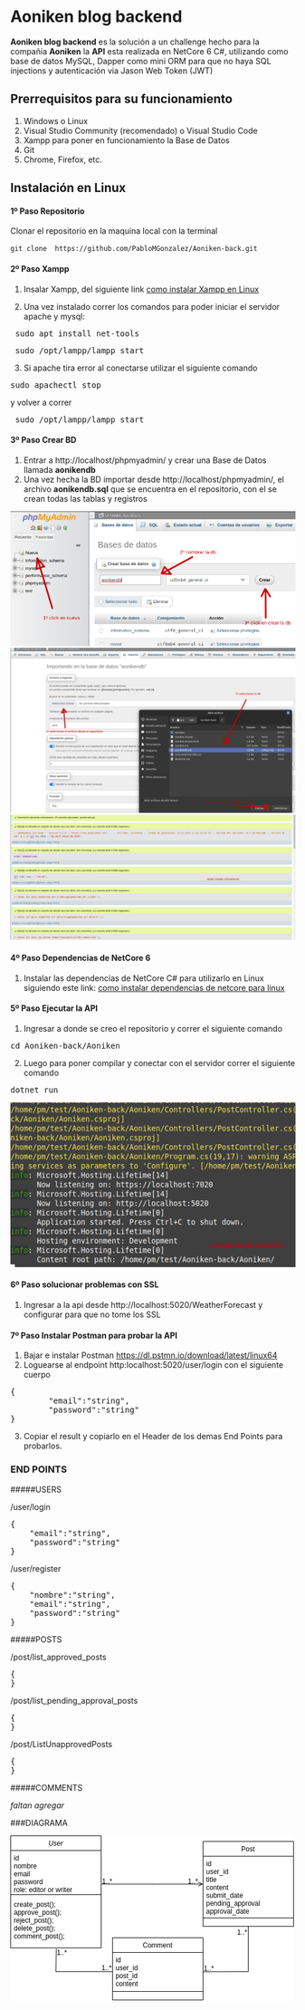 # Aoniken blog backend

**Aoniken blog backend** es la solución a un challenge hecho para la compañia **Aoniken** 
la **API** esta realizada en NetCore 6 C#, utilizando como base de datos MySQL, Dapper como mini ORM para que no haya SQL injections y autenticación via Jason Web Token (JWT)

## Prerrequisitos para su funcionamiento
1. Windows o Linux
2.  Visual Studio Community (recomendado) o Visual Studio Code
3. Xampp para poner en funcionamiento la Base de Datos
4. Git
5. Chrome, Firefox, etc.

## Instalación en Linux

#### 1º Paso Repositorio
Clonar el repositorio en la maquina local con la terminal

    git clone  https://github.com/PabloMGonzalez/Aoniken-back.git

#### 2º Paso Xampp
1. Insalar Xampp, del siguiente link [como instalar Xampp en Linux](https://www.neoguias.com/instalar-xampp-linux-mint/ "como instalar Xampp")

2. Una vez instalado correr los comandos para poder iniciar el servidor apache y mysql:
<pre> sudo apt install net-tools </pre>
<pre> sudo /opt/lampp/lampp start</pre>
3. Si apache tira error al conectarse utilizar el siguiente comando
<pre>sudo apachectl stop</pre>
y volver a correr
<pre> sudo /opt/lampp/lampp start</pre>


#### 3º Paso Crear BD
1. Entrar a http://localhost/phpmyadmin/ y crear una Base de Datos llamada **aonikendb**
2. Una vez hecha la BD importar desde http://localhost/phpmyadmin/,  el archivo **aonikendb.sql** que se encuentra en el repositorio, con el se crean todas las tablas y registros

![alt text](https://github.com/PabloMGonzalez/Aoniken-back/blob/main/aoniken1.png?raw=true)
![alt text](https://github.com/PabloMGonzalez/Aoniken-back/blob/main/aoniken2.png?raw=true)
![alt text](https://github.com/PabloMGonzalez/Aoniken-back/blob/main/aoniken3.png?raw=true)

#### 4º Paso Dependencias de NetCore 6
1. Instalar las dependencias de NetCore C# para utilizarlo en Linux siguiendo este link: [como instalar dependencias de netcore para linux](https://learn.microsoft.com/es-es/dotnet/core/install/linux-scripted-manual#scripted-install "como instalar dependencias de netcore para linux")

#### 5º Paso Ejecutar la API
1. Ingresar a donde se creo el repositorio y correr el siguiente comando
<pre>cd Aoniken-back/Aoniken</pre>
2. Luego para poner compilar y conectar con el servidor correr el siguiente comando
<pre>dotnet run</pre>

![alt text](https://github.com/PabloMGonzalez/Aoniken-back/blob/main/aoniken4.png?raw=true)

#### 6º Paso solucionar problemas con SSL
1. Ingresar a la api  desde http://localhost:5020/WeatherForecast y configurar para que no tome los SSL

#### 7º Paso Instalar Postman para probar la API
1. Bajar e instalar Postman https://dl.pstmn.io/download/latest/linux64
2. Loguearse al endpoint http:localhost:5020/user/login con el siguiente cuerpo
<pre>
{
    	"email":"string",
    	"password":"string"
}
</pre>
3. Copiar el result y copiarlo en el Header de los demas End Points para probarlos.

### END POINTS

#####USERS

/user/login
<pre>
{
    "email":"string",
    "password":"string"
}
</pre>
/user/register
<pre>
{
    "nombre":"string",
    "email":"string",
    "password":"string"
}
</pre>

#####POSTS

/post/list_approved_posts
<pre>
{
}
</pre>
/post/list_pending_approval_posts
<pre>
{
}
</pre>
/post/ListUnapprovedPosts
<pre>
{
}
</pre>

#####COMMENTS

*faltan agregar*

###DIAGRAMA

![alt text](https://github.com/PabloMGonzalez/Aoniken-back/blob/main/diagrama.png?raw=true)